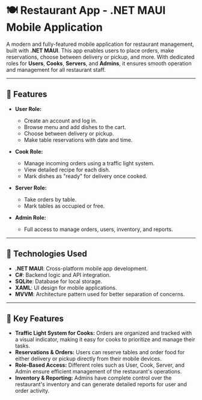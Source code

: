 # 🍽️ Restaurant App - .NET MAUI Mobile Application

A modern and fully-featured mobile application for restaurant management, built with **.NET MAUI**. This app enables users to place orders, make reservations, choose between delivery or pickup, and more. With dedicated roles for **Users**, **Cooks**, **Servers**, and **Admins**, it ensures smooth operation and management for all restaurant staff.

---

## 🚀 Features

- **User Role:**
  - Create an account and log in.
  - Browse menu and add dishes to the cart.
  - Choose between delivery or pickup.
  - Make table reservations with date and time.
  
- **Cook Role:**
  - Manage incoming orders using a traffic light system.
  - View detailed recipe for each dish.
  - Mark dishes as "ready" for delivery once cooked.
  
- **Server Role:**
  - Take orders by table.
  - Mark tables as occupied or free.

- **Admin Role:**
  - Full access to manage orders, users, inventory, and reports.

---

## 📱 Technologies Used

- **.NET MAUI**: Cross-platform mobile app development.
- **C#**: Backend logic and API integration.
- **SQLite**: Database for local storage.
- **XAML**: UI design for mobile applications.
- **MVVM**: Architecture pattern used for better separation of concerns.

---

## 🎯 Key Features

- **Traffic Light System for Cooks:** Orders are organized and tracked with a visual indicator, making it easy for cooks to prioritize and manage their tasks.
- **Reservations & Orders:** Users can reserve tables and order food for either delivery or pickup directly from their mobile devices.
- **Role-Based Access:** Different roles such as User, Cook, Server, and Admin ensure efficient management of the restaurant's operations.
- **Inventory & Reporting:** Admins have complete control over the restaurant's inventory and can generate detailed reports for user and order activity.
